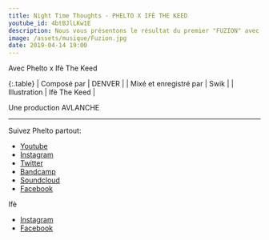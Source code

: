 ```yaml
---
title: Night Time Thoughts - PHELTO X IFÈ THE KEED
youtube_id: 4btBJlLKw1E
description: Nous vous présentons le résultat du premier "FUZION" avec Phelto et Ifè The Keed.
image: /assets/musique/Fuzion.jpg
date: 2019-04-14 19:00
---
```

Avec             Phelto x Ifè The Keed
  
{:.table}
| Composé par | DENVER |
| Mixé et enregistré par       | Swik |
| Illustration                      | Ifè The Keed |


Une production      AVLANCHE 

----

Suivez Phelto partout:  


* [Youtube](https://www.youtube.com/channel/UCSrg8YPpUJDNNVL1RxadCFw)
* [Instagram ](https://www.instagram.com/pheltosaure/)
* [Twitter](https://twitter.com/pheltosaure)
* [Bandcamp](https://phelto.bandcamp.com/)
* [Soundcloud](https://soundcloud.com/pheltoz)
* [Facebook](https://www.facebook.com/pheltosaure/)


Ifè


* [Instagram ](https://www.instagram.com/0rangevelours/)
* [Facebook](https://www.facebook.com/tagutetbizu/)
